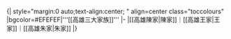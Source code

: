 <br clear=all>
{| style="margin:0 auto;text-align:center; " align=center class="toccolours"
|bgcolor=#EFEFEF|'''[[高雄三大家族]]'''
|-
|[[高雄陳家|陳家]]｜[[高雄王家|王家]]｜[[高雄朱家|朱家]]
|}
